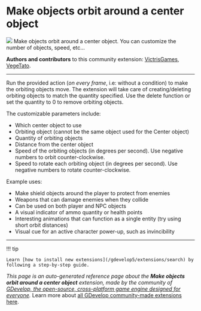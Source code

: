 # Make objects orbit around a center object

<img src="https://resources.gdevelop-app.com/assets/Icons/Glyphster Pack/Master/SVG/Space/Space_earth_moon_orbit.svg" class="extension-icon"></img>
Make objects orbit around a center object. You can customize the number of objects, speed, etc...

**Authors and contributors** to this community extension: [VictrisGames](https://gd.games/VictrisGames), [VegeTato](https://gd.games/VegeTato).

---

Run the provided action (*on every frame*, i.e: without a condition) to make the orbiting objects move.
The extension will take care of creating/deleting orbiting objects to match the quantity specified. 
Use the delete function or set the quantity to 0 to remove orbiting objects.

The customizable parameters include:
- Which center object to use
- Orbiting object (cannot be the same object used for the Center object)
- Quantity of orbiting objects
- Distance from the center object
- Speed of the orbiting objects (in degrees per second).  Use negative numbers to orbit counter-clockwise.
- Speed to rotate each orbiting object (in degrees per second).  Use negative numbers to rotate counter-clockwise.

Example uses:
- Make shield objects around the player to protect from enemies
- Weapons that can damage enemies when they collide
- Can be used on both player and NPC objects 
- A visual indicator of ammo quantity or health points
- Interesting animations that can function as a single entity (try using short orbit distances)
- Visual cue for an active character power-up, such as invincibility

---

!!! tip

    Learn [how to install new extensions](/gdevelop5/extensions/search) by following a step-by-step guide.

*This page is an auto-generated reference page about the **Make objects orbit around a center object** extension, made by the community of [GDevelop, the open-source, cross-platform game engine designed for everyone](https://gdevelop.io/).* Learn more about [all GDevelop community-made extensions here](/gdevelop5/extensions).